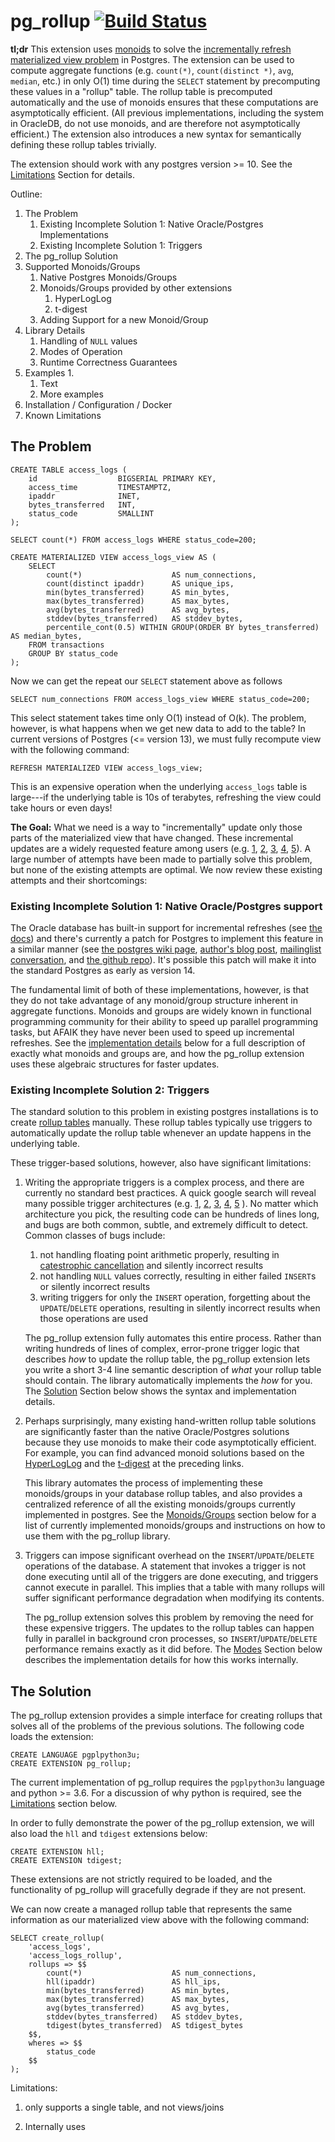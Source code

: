 # pg\_rollup [![Build Status](https://github.com/mikeizbicki/pg_rollup/workflows/tests/badge.svg)](https://github.com/mikeizbicki/pg_rollup/actions)

**tl;dr**
This extension uses [monoids]() to solve the [incrementally refresh materialized view problem]() in Postgres.
The extension can be used to compute aggregate functions (e.g. `count(*)`, `count(distinct *)`, `avg`, `median`, etc.) in only O(1) time during the `SELECT` statement by precomputing these values in a "rollup" table.
The rollup table is precomputed automatically and the use of monoids ensures that these computations are asymptotically efficient.
(All previous implementations, including the system in OracleDB, do not use monoids, and are therefore not asymptotically efficient.)
The extension also introduces a new syntax for semantically defining these rollup tables trivially.

The extension should work with any postgres version >= 10.
See the [Limitations]() Section for details.

Outline:
1. The Problem
    1. Existing Incomplete Solution 1: Native Oracle/Postgres Implementations
    1. Existing Incomplete Solution 1: Triggers
1. The pg\_rollup Solution
1. Supported Monoids/Groups
    1. Native Postgres Monoids/Groups
    1. Monoids/Groups provided by other extensions
        1. HyperLogLog
        1. t-digest
    1. Adding Support for a new Monoid/Group
1. Library Details
    1. Handling of `NULL` values
    1. Modes of Operation
    1. Runtime Correctness Guarantees
1. Examples
    1. 
    1. Text
    1. More examples
1. Installation / Configuration / Docker
1. Known Limitations

## The Problem

```
CREATE TABLE access_logs (
    id                  BIGSERIAL PRIMARY KEY,
    access_time         TIMESTAMPTZ,
    ipaddr              INET,
    bytes_transferred   INT,
    status_code         SMALLINT
);
```

```
SELECT count(*) FROM access_logs WHERE status_code=200;
```

```
CREATE MATERIALIZED VIEW access_logs_view AS (
    SELECT
        count(*)                    AS num_connections,
        count(distinct ipaddr)      AS unique_ips,
        min(bytes_transferred)      AS min_bytes,
        max(bytes_transferred)      AS max_bytes,
        avg(bytes_transferred)      AS avg_bytes,
        stddev(bytes_transferred)   AS stddev_bytes,
        percentile_cont(0.5) WITHIN GROUP(ORDER BY bytes_transferred) AS median_bytes,
    FROM transactions
    GROUP BY status_code
);
```

Now we can get the repeat our `SELECT` statement above as follows
```
SELECT num_connections FROM access_logs_view WHERE status_code=200;
```
This select statement takes time only O(1) instead of O(k).
The problem, however, is what happens when we get new data to add to the table?
In current versions of Postgres (<= version 13),
we must fully recompute view with the following command:
```
REFRESH MATERIALIZED VIEW access_logs_view;
```
This is an expensive operation when the underlying `access_logs` table is large---if the underlying table is 10s of terabytes,
refreshing the view could take hours or even days!

**The Goal:**
What we need is a way to "incrementally" update only those parts of the materialized view that have changed.
These incremental updates are a widely requested feature among users (e.g.
[1](https://stackoverflow.com/questions/47211576/refresh-only-part-of-a-materialized-view),
[2](https://stackoverflow.com/questions/29437650/how-can-i-ensure-that-a-materialized-view-is-always-up-to-date),
[3](https://dba.stackexchange.com/questions/86779/refresh-materalized-view-incrementally-in-postgresql),
[4](https://dba.stackexchange.com/questions/165948/refresh-a-postgresql-materialized-view-automatically-without-using-triggers),
[5](https://stackoverflow.com/questions/59864339/best-way-to-pre-aggregate-time-series-data-in-postgres)).
A large number of attempts have been made to partially solve this problem,
but none of the existing attempts are optimal.
We now review these existing attempts and their shortcomings:

### Existing Incomplete Solution 1: Native Oracle/Postgres support

The Oracle database has built-in support for incremental refreshes (see [the docs](https://docs.oracle.com/database/121/DWHSG/refresh.htm#DWHSG-GUID-64068234-BDB0-4C12-AE70-75571046A586)) and there's currently a patch for Postgres to implement this feature in a similar manner (see [the postgres wiki page](https://wiki.postgresql.org/wiki/Incremental_View_Maintenance), [author's blog post](https://pgsqlpgpool.blogspot.com/2019/08/automatically-updating-materialized.html), [mailinglist conversation](https://www.postgresql.org/message-id/flat/20181227215726.4d166b4874f8983a641123f5%40sraoss.co.jp), and [the github repo](https://github.com/sraoss/pgsql-ivm/issues)).
It's possible this patch will make it into the standard Postgres as early as version 14.

The fundamental limit of both of these implementations, however, is that they do not take advantage of any monoid/group structure inherent in aggregate functions.
Monoids and groups are widely known in functional programming community for their ability to speed up parallel programming tasks,
but AFAIK they have never been used to speed up incremental refreshes.
See the [implementation details]() below for a full description of exactly what monoids and groups are,
and how the pg\_rollup extension uses these algebraic structures for faster updates.

### Existing Incomplete Solution 2: Triggers

The standard solution to this problem in existing postgres installations is to create [rollup tables](https://www.citusdata.com/blog/2018/10/31/materialized-views-vs-rollup-tables/) manually.
These rollup tables typically use triggers to automatically update the rollup table whenever an update happens in the underlying table.

These trigger-based solutions, however, also have significant limitations:

1. Writing the appropriate triggers is a complex process,
   and there are currently no standard best practices.
   A quick google search will reveal many possible trigger architectures (e.g. 
[1](https://hashrocket.com/blog/posts/materialized-view-strategies-using-postgresql),
[2](http://www.varlena.com/GeneralBits/Tidbits/matviews.html),
[3](https://stefan-poeltl.medium.com/views-v-s-materialized-views-v-s-rollup-tables-with-postgresql-2b3824b45330),
[4](https://dzone.com/articles/scalable-incremental-data-aggregation-on-postgres),
[5](https://www.xaprb.com/blog/2006/07/19/3-ways-to-maintain-rollup-tables-in-sql/)
   ).
   No matter which architecture you pick, the resulting code can be hundreds of lines long, and bugs are both common, subtle, and extremely difficult to detect.
   Common classes of bugs include:
   1. not handling floating point arithmetic properly, resulting in [catestrophic cancellation](https://docs.oracle.com/cd/E19957-01/806-3568/ncg_goldberg.html) and silently incorrect results
   1. not handling `NULL` values correctly, resulting in either failed `INSERT`s or silently incorrect results
   1. writing triggers for only the `INSERT` operation, forgetting about the `UPDATE`/`DELETE` operations, resulting in silently incorrect results when those operations are used

   The pg\_rollup extension fully automates this entire process.
   Rather than writing hundreds of lines of complex, error-prone trigger logic that describes *how* to update the rollup table,
   the pg\_rollup extension lets you write a short 3-4 line semantic description of *what* your rollup table should contain.
   The library automatically implements the *how* for you.
   The [Solution]() Section below shows the syntax and implementation details.

1. Perhaps surprisingly, many existing hand-written rollup table solutions are significantly faster than the native Oracle/Postgres solutions because they use monoids to make their code asymptotically efficient.
   For example, you can find advanced monoid solutions based on the [HyperLogLog](https://www.citusdata.com/blog/2017/06/30/efficient-rollup-with-hyperloglog-on-postgres/) and the [t-digest](https://stackify.com/sql-percentile-aggregates-and-rollups-with-postgresql-and-t-digest/) at the preceding links.

   This library automates the process of implementing these monoids/groups in your database rollup tables,
   and also provides a centralized reference of all the existing monoids/groups currently implemented in postgres.
   See the [Monoids/Groups]() section below for a list of currently implemented monoids/groups and instructions on how to use them with the pg\_rollup library.

1. Triggers can impose significant overhead on the `INSERT`/`UPDATE`/`DELETE` operations of the database.
   A statement that invokes a trigger is not done executing until all of the triggers are done executing,
   and triggers cannot execute in parallel.
   This implies that a table with many rollups will suffer significant performance degradation when modifying its contents.

   The pg\_rollup extension solves this problem by removing the need for these expensive triggers.
   The updates to the rollup tables can happen fully in parallel in background cron processes,
   so `INSERT`/`UPDATE`/`DELETE` performance remains exactly as it did before.
   The [Modes]() Section below describes the implementation details for how this works internally.
  
## The Solution

The pg_rollup extension provides a simple interface for creating rollups that solves all of the problems of the previous solutions.
The following code loads the extension:

```
CREATE LANGUAGE pgplpython3u;
CREATE EXTENSION pg_rollup;
```

The current implementation of pg\_rollup requires the `pgplpython3u` language and python >= 3.6.
For a discussion of why python is required, see the [Limitations]() section below.

In order to fully demonstrate the power of the pg\_rollup extension, we will also load the `hll` and `tdigest` extensions below:
```
CREATE EXTENSION hll;
CREATE EXTENSION tdigest;
```
These extensions are not strictly required to be loaded,
and the functionality of pg\_rollup will gracefully degrade if they are not present.

We can now create a managed rollup table that represents the same information as our materialized view above with the following command:
```
SELECT create_rollup(
    'access_logs',
    'access_logs_rollup',
    rollups => $$
        count(*)                    AS num_connections,
        hll(ipaddr)                 AS hll_ips,
        min(bytes_transferred)      AS min_bytes,
        max(bytes_transferred)      AS max_bytes,
        avg(bytes_transferred)      AS avg_bytes,
        stddev(bytes_transferred)   AS stddev_bytes,
        tdigest(bytes_transferred)  AS tdigest_bytes
    $$,
    wheres => $$
        status_code
    $$
);
```

Limitations:
1. only supports a single table, and not views/joins

1. Internally uses 
